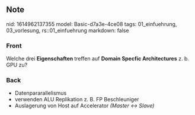 ## Note
nid: 1614962137355
model: Basic-d7a3e-4ce08
tags: 01_einfuehrung, 03_vorlesung, rs::01_einfuehrung
markdown: false

### Front
Welche drei <b>Eigenschaften </b>treffen auf <b>Domain Specfic Architectures</b> z. b. GPU zu?

### Back
<div>
<div><ul>
<li>Datenpararallelismus</li>
<li>verwenden ALU Replikation z. B. FP Beschleuniger</li>
<li>Auslagerung von Host auf Accelerator <em>(Master ↔ Slave)</em></li>
</ul>
</div></div>
